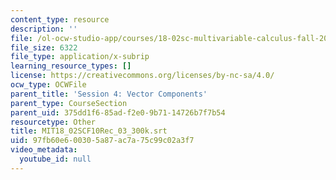 ```yaml
---
content_type: resource
description: ''
file: /ol-ocw-studio-app/courses/18-02sc-multivariable-calculus-fall-2010/97fb60e600305a87ac7a75c99c02a3f7_MIT18_02SCF10Rec_03_300k.vtt
file_size: 6322
file_type: application/x-subrip
learning_resource_types: []
license: https://creativecommons.org/licenses/by-nc-sa/4.0/
ocw_type: OCWFile
parent_title: 'Session 4: Vector Components'
parent_type: CourseSection
parent_uid: 375dd1f6-85ad-f2e0-9b71-14726b7f7b54
resourcetype: Other
title: MIT18_02SCF10Rec_03_300k.srt
uid: 97fb60e6-0030-5a87-ac7a-75c99c02a3f7
video_metadata:
  youtube_id: null
---
```

